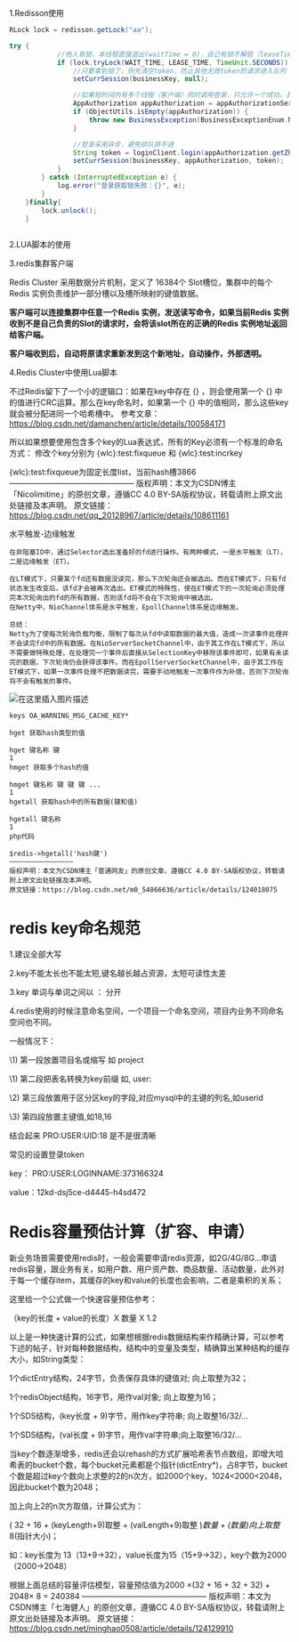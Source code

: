 1.Redisson使用

```java
RLock lock = redisson.getLock("aa");

try {
            //他人有锁，本线程直接退出(waitTime = 0)，自己有锁不解锁（leaseTime = 30）
            if (lock.tryLock(WAIT_TIME, LEASE_TIME, TimeUnit.SECONDS)) {
                //只要拿到锁了，则先清空token，防止其他无效token的请求进入队列
                setCurrSession(businessKey, null);

                //如果短时间内有多个线程（客户端）同时调用登录，只允许一个成功，其他的都放弃
                AppAuthorization appAuthorization = appAuthorizationService.getOneByBusinessKey(businessKey);
                if (ObjectUtils.isEmpty(appAuthorization)) {
                    throw new BusinessException(BusinessExceptionEnum.NO_FOUND_BUSINESS_KEY);
                }

                //登录采用异步，避免排队排不进
                String token = loginClient.login(appAuthorization.getZhongdengUserName(), appAuthorization.getZhongdengUserPassword());
                setCurrSession(businessKey, appAuthorization, token);
            }
        } catch (InterruptedException e) {
            log.error("登录获取锁失败：{}", e);
        }
    }finally{
        lock.unlock();
    }



```

2.LUA脚本的使用



3.redis集群客户端

Redis Cluster 采用数据分片机制，定义了 16384个 Slot槽位，集群中的每个Redis 实例负责维护一部分槽以及槽所映射的键值数据。

**客户端可以连接集群中任意一个Redis 实例，发送读写命令，如果当前Redis 实例收到不是自己负责的Slot的请求时，会将该slot所在的正确的Redis 实例地址返回给客户端。**

**客户端收到后，自动将原请求重新发到这个新地址，自动操作，外部透明。**





4.Redis Cluster中使用Lua脚本

不过Redis留下了一个小的逻辑口：如果在key中存在 {} ，则会使用第一个 {} 中的值进行CRC运算。那么在key命名时，如果第一个 {} 中的值相同，那么这些key就会被分配进同一个哈希槽中。
参考文章：https://blog.csdn.net/damanchen/article/details/100584171

所以如果想要使用包含多个key的Lua表达式，所有的Key必须有一个标准的命名方式：
修改个key分别为 {wlc}:test:fixqueue 和 {wlc}:test:incrkey

{wlc}:test:fixqueue为固定长度list，当前hash槽3866
————————————————
版权声明：本文为CSDN博主「Nicolimitine」的原创文章，遵循CC 4.0 BY-SA版权协议，转载请附上原文出处链接及本声明。
原文链接：https://blog.csdn.net/qq_20128967/article/details/108611161



水平触发-边缘触发

```
在非阻塞IO中，通过Selector选出准备好的fd进行操作。有两种模式，一是水平触发（LT），二是边缘触发（ET）。

在LT模式下，只要某个fd还有数据没读完，那么下次轮询还会被选出。而在ET模式下，只有fd状态发生改变后，该fd才会被再次选出。ET模式的特殊性，使在ET模式下的一次轮询必须处理完本次轮询出的fd的所有数据，否则该fd将不会在下次轮询中被选出。
在Netty中，NioChannel体系是水平触发，EpollChannel体系是边缘触发。

总结：
Netty为了使每次轮询负载均衡，限制了每次从fd中读取数据的最大值，造成一次读事件处理并不会读完fd中的所有数据。在NioServerSocketChannel中，由于其工作在LT模式下，所以不需要做特殊处理，在处理完一个事件后直接从SelectionKey中移除该事件即可，如果有未读完的数据，下次轮询仍会获得该事件。而在EpollServerSocketChannel中，由于其工作在ET模式下，如果一次事件处理不把数据读完，需要手动地触发一次事件作为补偿，否则下次轮询将不会有触发的事件。
```



![在这里插入图片描述](https://img-blog.csdnimg.cn/20200214215415435.png?x-oss-process=image/watermark,type_ZmFuZ3poZW5naGVpdGk,shadow_10,text_aHR0cHM6Ly9ibG9nLmNzZG4ubmV0L3FxXzIwMzc2OTgz,size_16,color_FFFFFF,t_70)

```shell
keys OA_WARNING_MSG_CACHE_KEY*

hget 获取hash类型的值

hget 键名称 键
1
hmget 获取多个hash的值

hmget 键名称 键 键 键 ...
1
hgetall 获取hash中的所有数据(键和值)

hgetall 键名称
1
php代码

$redis->hgetall('hash键')
————————————————
版权声明：本文为CSDN博主「普通网友」的原创文章，遵循CC 4.0 BY-SA版权协议，转载请附上原文出处链接及本声明。
原文链接：https://blog.csdn.net/m0_54866636/article/details/124018075
```

# redis key命名规范

1.建议全部大写

2.key不能太长也不能太短,键名越长越占资源，太短可读性太差

3.key 单词与单词之间以 ： 分开

 4.redis使用的时候注意命名空间，一个项目一个命名空间，项目内业务不同命名空间也不同。

一般情况下：

 \1) 第一段放置项目名或缩写 如 project

 \1) 第二段把表名转换为key前缀 如, user:

 \2) 第三段放置用于区分区key的字段,对应mysql中的主键的列名,如userid

 \3) 第四段放置主键值,如18,16

结合起来 PRO:USER:UID:18 是不是很清晰



常见的设置登录token

key： PRO:USER:LOGINNAME:373166324  

value：12kd-dsj5ce-d4445-h4sd472



# **Redis容量预估计算（扩容、申请）**

新业务场景需要使用redis时，一般会需要申请redis资源，如2G/4G/8G...申请redis容量，跟业务有关，如用户数、用户资产数、商品数量、活动数量，此外对于每一个缓存item，其缓存的key和value的长度也会影响，二者是乘积的关系；

这里给一个公式做一个快速容量预估参考：

（key的长度 + value的长度）X 数量 X 1.2

以上是一种快速计算的公式，如果想根据redis数据结构来作精确计算，可以参考下述的帖子，针对每种数据结构，结构中的变量及类型，精确算出某种结构的缓存大小，如String类型：

1个dictEntry结构，24字节，负责保存具体的键值对; 向上取整为32；

1个redisObject结构，16字节，用作val对象; 向上取整为16；

1个SDS结构，(key长度 + 9)字节，用作key字符串; 向上取整16/32/...

1个SDS结构，(val长度 + 9)字节，用作val字符串;向上取整16/32/...

当key个数逐渐增多，redis还会以rehash的方式扩展哈希表节点数组，即增大哈希表的bucket个数，每个bucket元素都是个指针(dictEntry*)，占8字节，bucket个数是超过key个数向上求整的2的n次方，如2000个key，1024<2000<2048，因此bucket个数为2048；

加上向上2的n次方取值，计算公式为：

( 32 + 16 + (keyLength+9)取整 + (valLength+9)取整 )*数量 + (数量)向上取整*8(指针大小)；

如：key长度为 13（13+9->32），value长度为15（15+9->32），key个数为2000（2000->2048）

根据上面总结的容量评估模型，容量预估值为2000 ×(32 + 16 + 32 + 32) + 2048× 8 = 240384
————————————————
版权声明：本文为CSDN博主「七海健人」的原创文章，遵循CC 4.0 BY-SA版权协议，转载请附上原文出处链接及本声明。
原文链接：https://blog.csdn.net/minghao0508/article/details/124129910
